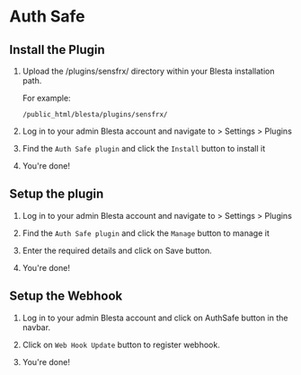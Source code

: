 # Auth Safe

## Install the Plugin

1. Upload the /plugins/sensfrx/ directory within
your Blesta installation path.

    For example:

    ```
    /public_html/blesta/plugins/sensfrx/
    ```

2. Log in to your admin Blesta account and navigate to > Settings > Plugins

3. Find the `Auth Safe plugin` and click the `Install` button to install it

4. You're done!


## Setup the plugin

1. Log in to your admin Blesta account and navigate to > Settings > Plugins

2. Find the `Auth Safe plugin` and click the `Manage` button to manage it

3. Enter the required details and click on Save button.

4. You're done!


## Setup the Webhook

1. Log in to your admin Blesta account and click on AuthSafe button in the navbar.

2. Click on `Web Hook Update` button to register webhook.

3. You're done!
